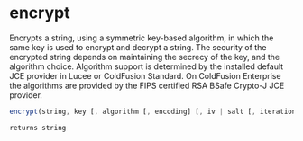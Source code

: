 # encrypt

 Encrypts a string, using a symmetric key-based algorithm, in which the same key is used to encrypt and decrypt a string. The security of the encrypted string depends on maintaining the secrecy of the key, and the algorithm choice. Algorithm support is determined by the installed default JCE provider in Lucee or ColdFusion Standard. On ColdFusion Enterprise the algorithms are provided by the FIPS certified RSA BSafe Crypto-J JCE provider.

```javascript
encrypt(string, key [, algorithm [, encoding] [, iv | salt [, iterations]]])
```

```javascript
returns string
```
